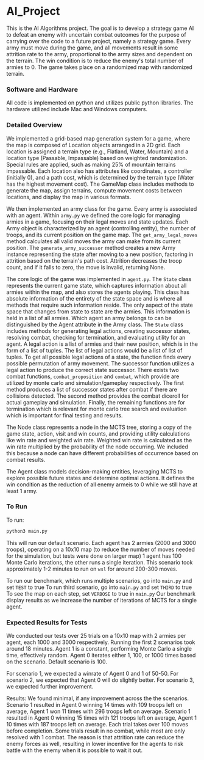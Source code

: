 # AI_Project

This is the AI Algorithms project. The goal is to develop a strategy game AI to defeat an enemy with uncertain combat outcomes for the purpose of carrying over the code to a future project, namely a strategy game. Every army must move during the game, and all movements result in some attrition rate to the army, proportional to the army sizes and dependent on the terrain. The win condition is to reduce the enemy's total number of armies to 0. The game takes place on a randomized map with randomized terrain. 

### Software and Hardware ###
All code is implemented on python and utilizes public python libraries. The hardware utilized include Mac and Windows computers.

### Detailed Overview ###
We implemented a grid-based map generation system for a game, where the map is composed of Location objects arranged in a 2D grid. Each location is assigned a terrain type (e.g., Flatland, Water, Mountain) and a location type (Passable, Impassable) based on weighted randomization. Special rules are applied, such as making 25% of mountain terrains impassable. Each location also has attributes like coordinates, a controller (initially 0), and a path cost, which is determined by the terrain type (Water has the highest movement cost). The GameMap class includes methods to generate the map, assign terrains, compute movement costs between locations, and display the map in various formats.

We then implemented an army class for the game. Every army is associated with an agent. Within `army.py` we defined the core logic for managing armies in a game, focusing on their legal moves and state updates. Each Army object is characterized by an agent (controlling entity), the number of troops, and its current position on the game map. The `get_army_legal_moves` method calculates all valid moves the army can make from its current position. The `generate_army_successor` method creates a new Army instance representing the state after moving to a new position, factoring in attrition based on the terrain's path cost. Attrition decreases the troop count, and if it falls to zero, the move is invalid, returning None. 

The core logic of the game was implemented in `agent.py`. The `State` class represents the current game state, which captures information about all armies within the map, and also stores the agents playing. This class has absolute information of the entirety of the state space and is where all methods that require such information reside. The only aspect of the state space that changes from state to state are the armies. This information is held in a list of all armies. Which agent an army belongs to can be distinguished by the Agent attribute in the Army class. The `State` class includes methods for generating legal actions, creating successor states, resolving combat, checking for termination, and evaluating utility for an agent. A legal action is a list of armies and their new position, which is in the form of a list of tuples. The list of legal actions would be a list of list of tuples. To get all possible legal actions of a state, the function finds every possible permutation of army movement. The successor function utilizes a legal action to produce the correct state successor. There exists two combat functions, `combat_proposition` and `combat`, which provide are utilized by monte carlo and simulation/gameplay respectively. The first method produces a list of successor states after combat if there are collisions detected. The second method provides the combat diceroll for actual gameplay and simulation. Finally, the remaining functions are for termination which is relevant for monte carlo tree search and evaluation which is important for final testing and results.

The Node class represents a node in the MCTS tree, storing a copy of the game state, action, visit and win counts, and providing utility calculations like win rate and weighted win rate. Weighted win rate is calculated as the win rate multiplied by the probability of the node occurring. We included this because a node can have different probabilities of occurrence based on combat results. 

The Agent class models decision-making entities, leveraging MCTS to explore possible future states and determine optimal actions. It defines the win condition as the reduction of all enemy armeis to 0 while we still have at least 1 army. 


### To Run ###
To run:
```bash
python3 main.py
```

This will run our default scenario. Each agent has 2 armies (2000 and 3000 troops), operating on a 10x10 map (to reduce the number of moves needed for the simulation, but tests were done on larger map)
1 agent has 100 Monte Carlo iterations, the other runs a single iteration. This scenario took approximately 1-2 minutes to run on `wsl` for around 200-300 moves.    

To run our benchmark, which runs multiple scenarios, go into `main.py` and set `TEST` to true
To run third scenario, go into `main.py` and set `THIRD` to true
To see the map on each step, set `VERBOSE` to true in `main.py`
Our benchmark display results as we increase the number of iterations of MCTS for a single agent.

### Expected Results for Tests ###
We conducted our tests over 25 trials on a 10x10 map with 2 armies per agent, each 1000 and 3000 respectively. Running the first 2 scenarios took around 18 minutes.
Agent 1 is a constant, performing Monte Carlo a single time, effectively random.
Agent 0 iterates either 1, 100, or 1000 times based on the scenario. Default scenario is 100.

For scenario 1, we expected a winrate of Agent 0 and 1 of 50-50.
For scenario 2, we expected that Agent 0 will do slightly better.
For scenario 3, we expected further improvement.

Results:
We found minimal, if any improvement across the the scenarios. 
Scenario 1 resulted in Agent 0 winning 14 times with 109 troops left on average, Agent 1 won 11 times with 296 troops left on average.
Scenario 1 resulted in Agent 0 winning 15 times with 121 troops left on average, Agent 1 10 times with 187 troops left on average.
Each trial takes over 100 moves before completion. Some trials result in no combat, while most are only resolved with 1 combat. The reason is that attrition rate can reduce the enemy forces as well, resulting in lower incentive for the agents to risk battle with the enemy when it is possible to wait it out.
